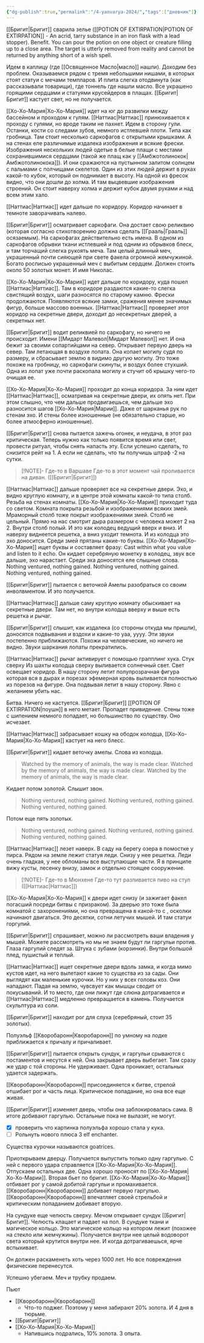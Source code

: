 ```yaml
---
{"dg-publish":true,"permalink":"/4-yanvarya-2024/","tags":["дневник"]}
---
```


[[Бригит\|Бригит]] сварила зелье ([[POTION OF EXTIRPATION\|POTION OF EXTIRPATION]] - An acrid, tarry substance in an iron flask with a lead stopper). Benefit. You can pour the potion on one object or creature filling up to a close area. The target is utterly removed from reality and cannot be returned by anything short of a wish spell.

Идем в каплицу (где [[Освященное Масло\|масло]] нашли). Доходим без проблем. Оказываемся рядом с тремя небольшими нишами, в которых стоят статуи с мечами темпларов. И плита слегка отодвинута (как рассказывали товарищи), где тоннель где нашли масло. Все украшено горящими сердцами и статуями крусейдеров в плащах.  [[Бригит\|Бригит]] кастует свет, но не получается.

[[Хо-Хо-Мария\|Хо-Хо-Мария]] идет на юг до развилки между бассейном и  проходом к гулям. [[Наттиас\|Наттиас]] принюхивается к проходу с гулями, но вроде таким не пахнет. Идем в сторону гули. Останки, кости со следами зубов, немного истлевшей плоти. Типа как гробница. Там стоит несколько саркофагов с открытыми крышками. А на стенах еле различимые издалека изображения и всякие фрески. Изображения нескольких людей одетые в белые плащи с местами сохранившимися сердцами (такой же плащ как у [[Амбжотолинокок\|Амбжотолинокока]]). И они сражаются на пустынном залитом солнцем с пальмами с полчищами скелетов. Один из этих людей держит в руках какой-то кубок, который он поднимает в высоту. На одной из фресок видно, что они дошли до холма. И там выцвевшие изображения строений. Он стоит наверху холма и держит кубок двумя руками и над всем этим хало. 

[[Наттиас\|Наттиас]] идет дальше по коридору. Коридор начинает в темноте заворачивать налево. 

[[Бригит\|Бригит]] осматривает саркофаги. Она достает свою реликвию (которая согласно стихотворению должна сделать [[Грааль\|Грааль]] осязаемым). На саркофагах действительно есть имена. В одном из саркофагов обрывки ткани истлевшей и под одним из обрывков блеск, и там торчащий слегка рукоять меча. Там целый длинный меч, украшенный почти сияющей при свете факела огромной жемчужиной. Богато росписью украшенный меч с выбитым сердцем. Должен стоить около 50 золотых монет. И имя Николас.

[[Хо-Хо-Мария\|Хо-Хо-Мария]] идет дальше по коридору, куда пошел [[Наттиас\|Наттиас]]. Там в коридоре раздаются какие-то слегка свистящий воздух, шаги разносятся по старому камню. Фрески продолжаются. Появляются всякие замки, сражения менее значимых фигур, больше массово военных. [[Наттиас\|Наттиас]] проверяет этот коридор на секретные двери, доходит до несекретных дверей, а секретных нет.

[[Бригит\|Бригит]] водит реликвией по саркофагу, но ничего не происходит. Имени [[Мидарт Малевол\|Мидарт Малевол]] нет. И она бежит за своими сопартийцами на север. Открывает первую дверь на север. Там летающая в воздухе лопата. Она копает могилу судя по размеру, и сбрасывает землю в видимо другую могилу. Это тоже похоже на гробницу, но саркофаги скинуты, и воздух более стухший. Одна из лопат уже почти раскопала могилу и стучит об крышку чего-то очищая ее. 

[[Хо-Хо-Мария\|Хо-Хо-Мария]] проходит до конца коридора. За ним идет [[Наттиас\|Наттиас]], осматривая на секретные двери, их опять нет. При этом слышно, что чем дальше продвигаешься, чем дальше эхо разносится шагов [[Хо-Хо-Мария\|Марии]]. Даже от шарканья рук по стенам эхо. И стены более изношенные (не обязательно старше, но более атмосферно изношенные). 

[[Бригит\|Бригит]] снова пытается зажечь огонек, и неудача, в этот раз критическая. Теперь нужно как только появится время или свет, провести ритуал, чтобы снять напасть эту. Если успешно сделать, то снизится рейт на 1. А если не сделать, что ты получишь штраф -2 на сутки.

> [!NOTE]- Где-то в Варшаве
>Где-то в этот момент чай проливается на диван. ([[Бригит\|Бригит]])

[[Наттиас\|Наттиас]] дальше проверяет все на секретные двери. Эхо, и видно круглую комнату, и в центре этой комнаты какой-то типа столб. Резьба на стенах комнаты. [[Хо-Хо-Мария\|Хо-Хо-Мария]] приходит туда со светом. Комната покрыта резьбой и изображениями всяких змей. Мраморный столб тоже покрыт изображениями змей. Столб не цельный. Прямо на нас смотрит дыра размером с человека может 2 на 2. Внутри столб полый. И это как колодец ведущий вверх и вниз. И наверху виднеется решетка, а вниз уходит темнота. И из колодца это эхо доносится. Среди змей прятаны какие-то буквы. [[Хо-Хо-Мария\|Хо-Хо-Мария]] ищет буквы и составляет фразу: Cast within what you value and listen to it echo. Он кидает серебряную монетку в колодец, звук все дальше, эхо нарастает. Среди эха доносятся еле слышные слова. Nothing ventured, nothing gained. Nothing ventured, nothing gained. Nothing ventured, nothing gained.

[[Бригит\|Бригит]] пытается с веточкой Амелы разобраться со своим инволвментом. И это получается. 

[[Наттиас\|Наттиас]] дальше саму круглую комнату обыскивает на секретные двери. Там нет, но внутри колодца вверху и выше есть решетка и рычаг. 

[[Бригит\|Бригит]] слышит, как издалека (со стороны откуда мы пришли), доносятся подвывания и вздохи и какие-то уаа, уууу. Эти звуки постепенно приближаются. Похожи на человеческие, но ничего не видно. Звуки шаркания лопаты прекратились. 

[[Наттиас\|Наттиас]] рычаг активирует с помощью грапплинг хука. Стук сверху Из шахты колодца сверху выливается солнечный свет. Свет освещает коридор. В нашу сторону летит полупрозрачная фигура которая вся в дырах и порезах эфемерная кровь выливается полностью из порезов на фигуре. Она подвывая летит в нашу сторону. Явно с желанием убить нас. 

Битва. Ничего не кастуется. [[Бригит\|Бригит]] [[POTION OF EXTIRPATION\|поушн]] в него метает. Пропадет привидение. Стены тоже с шипением немного попадает, но большинство по существу. Оно исчезает.

[[Наттиас\|Наттиас]] забрасывает кошку на ободок колодца, [[Хо-Хо-Мария\|Хо-Хо-Мария]] кастует на него блесс. 

[[Бригит\|Бригит]] кидает веточку амелы. Слова из колодца. 

> Watched by the memory of animals, the way is made clear. Watched by the memory of animals, the way is made clear. Watched by the memory of animals, the way is made clear.

Кидает потом золотой.  Слышит звон.

>Nothing ventured, nothing gained. Nothing ventured, nothing gained. Nothing ventured, nothing gained.

Потом еще пять золотых.

> Nothing ventured, nothing gained. Nothing ventured, nothing gained. Nothing ventured, nothing gained.

[[Наттиас\|Наттиас]] лезет наверх. В саду на берегу озера в помостке у пирса. Рядом на земле лежит статуя леди. Снизу у нее решетка. Леди очень гладкая, у нее обломаны все выступающие части. Я в принципе вижу кусты, лесенку внизу, замок и отдельно стоящее сооружение. 

>[!NOTE]- Где-то в Мюнхене
> Где-то тут разливается пиво на стул ([[Наттиас\|Наттиас]])

[[Хо-Хо-Мария\|Хо-Хо-Мария]] к двери идет снизу (и зажигает факел погасший посреди битвы с призраком). За дверью это тоже была комнатой с захоронениями, но она превращена в какой-то с , осколки начинают двигаться. Это десятки, сотни летучих мышей. И там статуи горгулий.

[[Бригит\|Бригит]] спрашивает, можно ли рассмотреть ваши владения у мышей. Можете рассмотреть но мы не знаем будут ли гаргульи против. Глаза гаргулий следят за. Штука с зубами (корзинки). Внутри большой плед, пушистый и теплый. 

[[Наттиас\|Наттиас]] ищет секретные двери вдоль замка, и когда мимо кустов идет, на него вылетают какие то существа из за сады. Они выглядят как маленькие курочки. Но у них у всех головы коз. Они нападают. Падая на землю, чувсвует как мышцы сводит от покусываний. И то место, где они лижут где слюна дотрагивается и [[Наттиас\|Наттиас]] медленно превращается в камень. Получается скульптура из соли. 

[[Бригит\|Бригит]] находит рог для слуха (серебряный, стоит 35 золотых).

Полуэльф [[Кворобаронн\|Кворобаронн]] по умному на лодке приближается к причалу и причаливает. 

[[Бригит\|Бригит]] пытается открыть сундук, и гаргульи срываются с постаментов и несутся к ней. Она закрывает дверь выбегает. Там сразу же удар с той стороны. Не удерживает. Одна проникает, остальных удается задержать. 

[[Кворобаронн\|Кворобаронн]] присоединяется к битве, стрелой отшибает рог и часть лица. Критическое попадание, но она все еще живая. 

[[Бригит\|Бригит]] изменяет дверь, чтобы она заблокировалась сама. В итоге добивают гаргулью. Остальные пока не вылазят, не могут.

- [x] проверить что картинка полуэльфа хорошо стала у кука.
- [ ] Рольнуть нового плюса 3 elf enchanter.

Существа курочки называются goatrices.

Приоткрываем дверцу. Получается выпустить только одну гаргулью. С ней с первого удара справляется [[Хо-Хо-Мария\|Хо-Хо-Мария]]. Отпускаем остальных две. Одна хорошо проносят по [[Хо-Хо-Мария\|Хо-Хо-Марии]]. Вторая бьет по бригит. [[Хо-Хо-Мария\|Хо-Хо-Мария]] отбивает рог у самой добитой гаргульи и промахивается. [[Кворобаронн\|Кворобаронн]] добивает первую гаргулью. [[Кворобаронн\|Кворобаронн]] впечатляет своей стрельбой и критическим попаданием добивает вторую. 

На сундуке еще челюсть сверху. Мечом открывает сундук [[Бригит\|Бригит]]. Челюсть клацает и падает на пол. В сундуке ткани и магическое кольцо. Это магическое кольцо на котором лежит (похожее на стекло или жемчужины). Получается внутри нее целый водоворот света который крутится внутри нее. И когда дотрагиваешься, ярче вспыхивает. 

Он должен раскаменеть хоть через 1000 лет. Но все повреждения физические перенесутся. 

Успешно убегаем.
Меч и трубку продаем.

Пьют
- [[Кворобаронн\|Кворобаронн]]
	- Что-то поджег. Поэтому у меня забирают 20% золота. И 4 дня в тюрьме.
- [[Бригит\|Бригит]]
- [[Хо-Хо-Мария\|Хо-Хо-Мария]]
	- Напившись подрались, 10% золота. 3 опыта.
